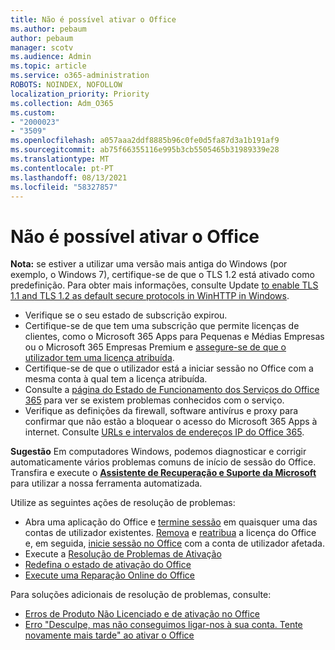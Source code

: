 ```yaml
---
title: Não é possível ativar o Office
ms.author: pebaum
author: pebaum
manager: scotv
ms.audience: Admin
ms.topic: article
ms.service: o365-administration
ROBOTS: NOINDEX, NOFOLLOW
localization_priority: Priority
ms.collection: Adm_O365
ms.custom:
- "2000023"
- "3509"
ms.openlocfilehash: a057aaa2ddf8885b96c0fe0d5fa87d3a1b191af9
ms.sourcegitcommit: ab75f66355116e995b3cb5505465b31989339e28
ms.translationtype: MT
ms.contentlocale: pt-PT
ms.lasthandoff: 08/13/2021
ms.locfileid: "58327857"
---
```

# <a name="unable-to-activate-office"></a>Não é possível ativar o Office

**Nota:** se estiver a utilizar uma versão mais antiga do Windows (por exemplo, o Windows 7), certifique-se de que o TLS 1.2 está ativado como predefinição. Para obter mais informações, consulte Update [to enable TLS 1.1 and TLS 1.2 as default secure protocols in WinHTTP in Windows](https://support.microsoft.com/topic/update-to-enable-tls-1-1-and-tls-1-2-as-default-secure-protocols-in-winhttp-in-windows-c4bd73d2-31d7-761e-0178-11268bb10392).

- Verifique se o seu estado de subscrição expirou.
- Certifique-se de que tem uma subscrição que permite licenças de clientes, como o Microsoft 365 Apps para Pequenas e Médias Empresas ou o Microsoft 365 Empresas Premium e [assegure-se de que o utilizador tem uma licença atribuída](https://docs.microsoft.com/microsoft-365/admin/manage/assign-licenses-to-users).
- Certifique-se de que o utilizador está a iniciar sessão no Office com a mesma conta à qual tem a licença atribuída.
- Consulte a [página do Estado de Funcionamento dos Serviços do Office 365](https://docs.microsoft.com/office365/enterprise/view-service-health) para ver se existem problemas conhecidos com o serviço.
- Verifique as definições da firewall, software antivírus e proxy para confirmar que não estão a bloquear o acesso do Microsoft 365 Apps à internet. Consulte [URLs e intervalos de endereços IP do Office 365](https://docs.microsoft.com/office365/enterprise/urls-and-ip-address-ranges "Intervalos de endereços IP e URLs do Office 365").

**Sugestão** Em computadores Windows, podemos diagnosticar e corrigir automaticamente vários problemas comuns de início de sessão do Office. Transfira e execute o **[Assistente de Recuperação e Suporte da Microsoft](https://aka.ms/SaRA-OfficeSignInScenario)** para utilizar a nossa ferramenta automatizada.

Utilize as seguintes ações de resolução de problemas:

- Abra uma aplicação do Office e [termine sessão](https://support.office.com/article/5a20dc11-47e9-4b6f-945d-478cb6d92071) em quaisquer uma das contas de utilizador existentes. [Remova](https://docs.microsoft.com/microsoft-365/admin/manage/remove-licenses-from-users) e [reatribua](https://docs.microsoft.com/microsoft-365/admin/manage/assign-licenses-to-users) a licença do Office e, em seguida, [inicie sessão no Office](https://support.office.com/article/628ea040-f265-49de-b986-be09c3ebf8a9) com a conta de utilizador afetada.
- Execute a [Resolução de Problemas de Ativação](https://aka.ms/SARA-OfficeActivation-Alchemy)
- [Redefina o estado de ativação do Office](https://docs.microsoft.com/office365/troubleshoot/activation/reset-office-365-proplus-activation-state "Redefinir o estado de ativação do Office")
- [Execute uma Reparação Online do Office](https://support.office.com/Article/7821d4b6-7c1d-4205-aa0e-a6b40c5bb88b?wt.mc_id=Alchemy_ClientDIA)

Para soluções adicionais de resolução de problemas, consulte:  

- [Erros de Produto Não Licenciado e de ativação no Office](https://support.office.com/Article/0d23d3c0-c19c-4b2f-9845-5344fedc4380?wt.mc_id=Alchemy_ClientDIA)
- [Erro "Desculpe, mas não conseguimos ligar-nos à sua conta. Tente novamente mais tarde" ao ativar o Office](https://docs.microsoft.com/office/troubleshoot/activation-installation/issue-when-activate-office-from-office-365)